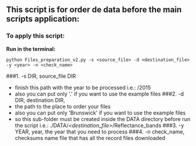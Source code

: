 ## This script is for order de data before the main scripts application:


### To apply this script:

**Run in the terminal:**

    python Files_preparation_v2.py -s <source_file> -d <destination_file> -y <year> -n <check_name>
###1. -s DIR, source_file DIR
  - finish this path with the year to be processed i.e.: /2015
  - also you can put only '.' if you want to use the example files
###2. -d DIR, destination DIR, 
  - the path to the place to order your files
  - also you can put only 'Brunswick' if you want to use the example files
  - so this sub-folder must be created inside the DATA directory before run the script i.e.: ./DATA/*<destination_file>*/Reflectance_bands
###3. -y YEAR, year, the year that you need to process
###4. -n check_name, checksums name file that has all the record files downloaded
